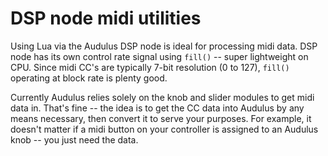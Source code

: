 # DSP node midi utilities

Using Lua via the Audulus DSP node is ideal for processing midi data. DSP node has its own control rate signal using `fill()` -- super lightweight on CPU. Since midi CC's are typically 7-bit resolution (0 to 127), `fill()` operating at block rate is plenty good.

Currently Audulus relies solely on the knob and slider modules to get midi data in. That's fine -- the idea is to get the CC data into Audulus by any means necessary, then convert it to serve your purposes. For example, it doesn't matter if a midi button on your controller is assigned to an Audulus knob -- you just need the data.
